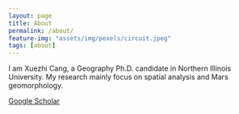 ```yaml
---
layout: page
title: About
permalink: /about/
feature-img: "assets/img/pexels/circuit.jpeg"
tags: [about]
---
```


I am Xuezhi Cang, a Geography Ph.D. candidate in Northern Illinois University.
My research mainly focus on spatial analysis and Mars geomorphology.

[Google Scholar](https://scholar.google.com/citations?user=a3OHfGUAAAAJ&hl=en)

